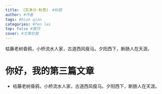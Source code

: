 ```yaml
---
title: 《天净沙·秋思》 #标题
author: #作者 
tags: #biao qian
categories: #fen lei
top: false #置顶
cover: #文章封面
---
```

枯藤老树昏鸦，小桥流水人家，古道西风瘦马。夕阳西下，断肠人在天涯。
# 你好，我的第三篇文章
- 枯藤老树昏鸦，小桥流水人家，古道西风瘦马。夕阳西下，断肠人在天涯。